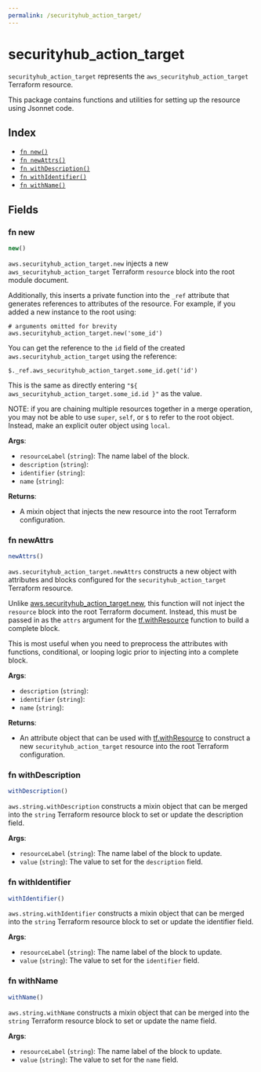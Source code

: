 ```yaml
---
permalink: /securityhub_action_target/
---
```


# securityhub_action_target

`securityhub_action_target` represents the `aws_securityhub_action_target` Terraform resource.



This package contains functions and utilities for setting up the resource using Jsonnet code.


## Index

* [`fn new()`](#fn-new)
* [`fn newAttrs()`](#fn-newattrs)
* [`fn withDescription()`](#fn-withdescription)
* [`fn withIdentifier()`](#fn-withidentifier)
* [`fn withName()`](#fn-withname)

## Fields

### fn new

```ts
new()
```


`aws.securityhub_action_target.new` injects a new `aws_securityhub_action_target` Terraform `resource`
block into the root module document.

Additionally, this inserts a private function into the `_ref` attribute that generates references to attributes of the
resource. For example, if you added a new instance to the root using:

    # arguments omitted for brevity
    aws.securityhub_action_target.new('some_id')

You can get the reference to the `id` field of the created `aws.securityhub_action_target` using the reference:

    $._ref.aws_securityhub_action_target.some_id.get('id')

This is the same as directly entering `"${ aws_securityhub_action_target.some_id.id }"` as the value.

NOTE: if you are chaining multiple resources together in a merge operation, you may not be able to use `super`, `self`,
or `$` to refer to the root object. Instead, make an explicit outer object using `local`.

**Args**:
  - `resourceLabel` (`string`): The name label of the block.
  - `description` (`string`): 
  - `identifier` (`string`): 
  - `name` (`string`): 

**Returns**:
- A mixin object that injects the new resource into the root Terraform configuration.


### fn newAttrs

```ts
newAttrs()
```


`aws.securityhub_action_target.newAttrs` constructs a new object with attributes and blocks configured for the `securityhub_action_target`
Terraform resource.

Unlike [aws.securityhub_action_target.new](#fn-securityhub_action_targetnew), this function will not inject the `resource`
block into the root Terraform document. Instead, this must be passed in as the `attrs` argument for the
[tf.withResource](https://github.com/tf-libsonnet/core/tree/main/docs#fn-withresource) function to build a complete block.

This is most useful when you need to preprocess the attributes with functions, conditional, or looping logic prior to
injecting into a complete block.

**Args**:
  - `description` (`string`): 
  - `identifier` (`string`): 
  - `name` (`string`): 

**Returns**:
  - An attribute object that can be used with [tf.withResource](https://github.com/tf-libsonnet/core/tree/main/docs#fn-withresource) to construct a new `securityhub_action_target` resource into the root Terraform configuration.


### fn withDescription

```ts
withDescription()
```

`aws.string.withDescription` constructs a mixin object that can be merged into the `string`
Terraform resource block to set or update the description field.



**Args**:
  - `resourceLabel` (`string`): The name label of the block to update.
  - `value` (`string`): The value to set for the `description` field.


### fn withIdentifier

```ts
withIdentifier()
```

`aws.string.withIdentifier` constructs a mixin object that can be merged into the `string`
Terraform resource block to set or update the identifier field.



**Args**:
  - `resourceLabel` (`string`): The name label of the block to update.
  - `value` (`string`): The value to set for the `identifier` field.


### fn withName

```ts
withName()
```

`aws.string.withName` constructs a mixin object that can be merged into the `string`
Terraform resource block to set or update the name field.



**Args**:
  - `resourceLabel` (`string`): The name label of the block to update.
  - `value` (`string`): The value to set for the `name` field.
